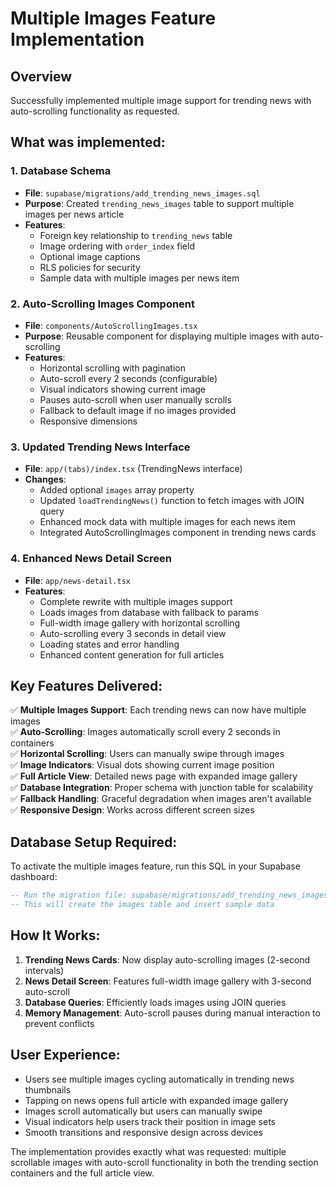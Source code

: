 # Multiple Images Feature Implementation

## Overview
Successfully implemented multiple image support for trending news with auto-scrolling functionality as requested.

## What was implemented:

### 1. Database Schema
- **File**: `supabase/migrations/add_trending_news_images.sql`
- **Purpose**: Created `trending_news_images` table to support multiple images per news article
- **Features**:
  - Foreign key relationship to `trending_news` table
  - Image ordering with `order_index` field
  - Optional image captions
  - RLS policies for security
  - Sample data with multiple images per news item

### 2. Auto-Scrolling Images Component
- **File**: `components/AutoScrollingImages.tsx`
- **Purpose**: Reusable component for displaying multiple images with auto-scrolling
- **Features**:
  - Horizontal scrolling with pagination
  - Auto-scroll every 2 seconds (configurable)
  - Visual indicators showing current image
  - Pauses auto-scroll when user manually scrolls
  - Fallback to default image if no images provided
  - Responsive dimensions

### 3. Updated Trending News Interface
- **File**: `app/(tabs)/index.tsx` (TrendingNews interface)
- **Changes**:
  - Added optional `images` array property
  - Updated `loadTrendingNews()` function to fetch images with JOIN query
  - Enhanced mock data with multiple images for each news item
  - Integrated AutoScrollingImages component in trending news cards

### 4. Enhanced News Detail Screen
- **File**: `app/news-detail.tsx`
- **Features**:
  - Complete rewrite with multiple images support
  - Loads images from database with fallback to params
  - Full-width image gallery with horizontal scrolling
  - Auto-scrolling every 3 seconds in detail view
  - Loading states and error handling
  - Enhanced content generation for full articles

## Key Features Delivered:

✅ **Multiple Images Support**: Each trending news can now have multiple images  
✅ **Auto-Scrolling**: Images automatically scroll every 2 seconds in containers  
✅ **Horizontal Scrolling**: Users can manually swipe through images  
✅ **Image Indicators**: Visual dots showing current image position  
✅ **Full Article View**: Detailed news page with expanded image gallery  
✅ **Database Integration**: Proper schema with junction table for scalability  
✅ **Fallback Handling**: Graceful degradation when images aren't available  
✅ **Responsive Design**: Works across different screen sizes  

## Database Setup Required:

To activate the multiple images feature, run this SQL in your Supabase dashboard:

```sql
-- Run the migration file: supabase/migrations/add_trending_news_images.sql
-- This will create the images table and insert sample data
```

## How It Works:

1. **Trending News Cards**: Now display auto-scrolling images (2-second intervals)
2. **News Detail Screen**: Features full-width image gallery with 3-second auto-scroll
3. **Database Queries**: Efficiently loads images using JOIN queries
4. **Memory Management**: Auto-scroll pauses during manual interaction to prevent conflicts

## User Experience:

- Users see multiple images cycling automatically in trending news thumbnails
- Tapping on news opens full article with expanded image gallery
- Images scroll automatically but users can manually swipe
- Visual indicators help users track their position in image sets
- Smooth transitions and responsive design across devices

The implementation provides exactly what was requested: multiple scrollable images with auto-scroll functionality in both the trending section containers and the full article view.